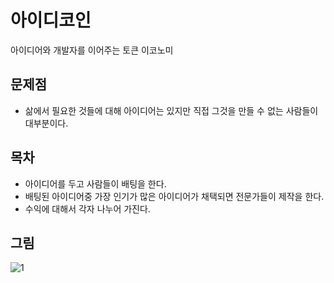 # 아이디코인
아이디어와 개발자를 이어주는 토큰 이코노미

## 문제점
- 삶에서 필요한 것들에 대해 아이디어는 있지만 직접 그것을 만들 수 없는 사람들이 대부분이다.

## 목차
- 아이디어를 두고 사람들이 배팅을 한다. 
- 배팅된 아이디어중 가장 인기가 많은 아이디어가 채택되면 전문가들이 제작을 한다. 
- 수익에 대해서 각자 나누어 가진다.

## 그림
![1](https://user-images.githubusercontent.com/44366051/47357047-ae5b7000-d700-11e8-938f-9f3b2c6bc9ba.jpg)

